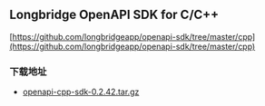 ## Longbridge OpenAPI SDK for C/C++

[https://github.com/longbridgeapp/openapi-sdk/tree/master/cpp](https://github.com/longbridgeapp/openapi-sdk/tree/master/cpp)

### 下载地址

- [openapi-cpp-sdk-0.2.42.tar.gz](https://static.lbkrs.com/openapi-sdk/openapi-cpp-sdk-0.2.42.tar.gz)
